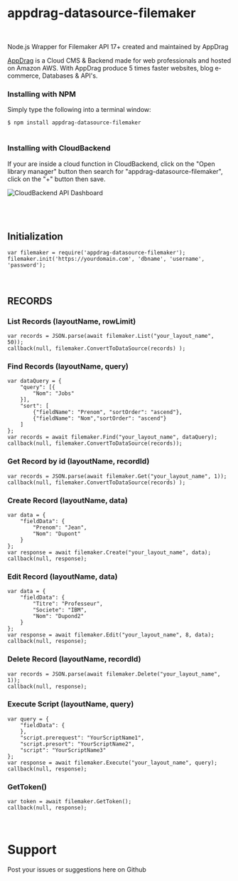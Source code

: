 # appdrag-datasource-filemaker

<br/>

Node.js Wrapper for Filemaker API 17+ created and maintained by AppDrag

[AppDrag](https://appdrag.com "AppDrag") is a Cloud CMS & Backend made for web professionals and hosted on Amazon AWS. With AppDrag produce 5 times faster websites, blog e-commerce, Databases & API's.


### Installing with NPM
Simply type the following into a terminal window:

`$ npm install appdrag-datasource-filemaker`
<br/><br/>

### Installing with CloudBackend
If your are inside a cloud function in CloudBackend, click on the "Open library manager" button then search for "appdrag-datasource-filemaker", click on the "+" button then save.

![CloudBackend API Dashboard](https://cf.appdrag.com/cloudbackend/assets/AppDrag-Cloudbackend-API-NPM-Manager.jpg "CloudBackend NPM Manager")

<br/><br/>

## Initialization
```
var filemaker = require('appdrag-datasource-filemaker');
filemaker.init('https://yourdomain.com', 'dbname', 'username', 'password');
```

<br/>

## RECORDS
### List Records (layoutName, rowLimit) 
```
var records = JSON.parse(await filemaker.List("your_layout_name", 50));
callback(null, filemaker.ConvertToDataSource(records) );
```

### Find Records (layoutName, query)
```
var dataQuery = {
    "query": [{
        "Nom": "Jobs"
    }],
    "sort": [
        {"fieldName": "Prenom", "sortOrder": "ascend"},
        {"fieldName": "Nom","sortOrder": "ascend"}
    ]
};
var records = await filemaker.Find("your_layout_name", dataQuery);
callback(null, filemaker.ConvertToDataSource(records));
```

### Get Record by id (layoutName, recordId) 
```
var records = JSON.parse(await filemaker.Get("your_layout_name", 1));
callback(null, filemaker.ConvertToDataSource(records) );
```


### Create Record (layoutName, data) 
```
var data = {
    "fieldData": {
        "Prenom": "Jean",
        "Nom": "Dupont"
    }
};
var response = await filemaker.Create("your_layout_name", data);
callback(null, response);
```

### Edit Record (layoutName, data) 
```
var data = {
    "fieldData": {
        "Titre": "Professeur",
        "Societe": "IBM", 
        "Nom": "Dupond2"
    }
};
var response = await filemaker.Edit("your_layout_name", 8, data);
callback(null, response);
```

### Delete Record (layoutName, recordId) 
```
var records = JSON.parse(await filemaker.Delete("your_layout_name", 1));
callback(null, response); 
```


### Execute Script (layoutName, query)
```
var query = {
    "fieldData": {
    },
    "script.prerequest": "YourScriptName1",
    "script.presort": "YourScriptName2",
    "script": "YourScriptName3"
};
var response = await filemaker.Execute("your_layout_name", query);
callback(null, response);
```


### GetToken()
```
var token = await filemaker.GetToken();
callback(null, response);
```


<br/>



# Support
Post your issues or suggestions here on Github